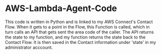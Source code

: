 # AWS-Lambda-Agent-Code

This code is written in Python and is linked to my AWS Connect's Contact Flow. When it gets to a point in the Flow, this Function is called, which in turn calls an API that gets sent the area code of the caller. The API returns the state to my function, and my function returns the state back to the Contact Flow. It is then saved in the Contact information under 'state' in my administrator acccount.
